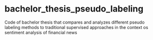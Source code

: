 # bachelor_thesis_pseudo_labeling
Code of bachelor thesis that compares and analyzes different pseudo labeling methods to traditional supervised approaches in the context os sentiment analysis of financial news
